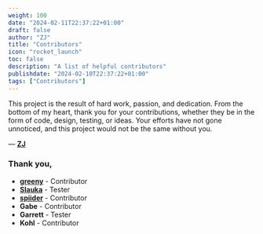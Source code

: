 ```yaml
---
weight: 100
date: "2024-02-11T22:37:22+01:00"
draft: false
author: "ZJ"
title: "Contributors"
icon: "rocket_launch"
toc: false
description: "A list of helpful contributors"
publishdate: "2024-02-10T22:37:22+01:00"
tags: ["Contributors"]
---
```


This project is the result of hard work, passion, and dedication. From the bottom of my heart, thank you for your contributions, whether they be in the form of code, design, testing, or ideas. Your efforts have not gone unnoticed, and this project would not be the same without you.

— [**ZJ**](https://github.com/zeejayym)

### Thank you, 

- [**greeny**](https://github.com/RanomPanda) - Contributor
- [**Slauka**](https://twitter.com/slaukie) - Tester
- [**spiider**](https://github.com/StrongSpider) - Contributor
- **Gabe** - Contributor
- **Garrett** - Tester
- **Kohl** - Contributor
